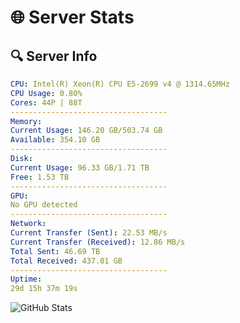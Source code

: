 # 🌐 Server Stats
## 🔍 Server Info
```yaml
CPU: Intel(R) Xeon(R) CPU E5-2699 v4 @ 1314.65MHz
CPU Usage: 0.80%
Cores: 44P | 88T
-----------------------------------
Memory:
Current Usage: 146.20 GB/503.74 GB
Available: 354.10 GB
-----------------------------------
Disk:
Current Usage: 96.33 GB/1.71 TB
Free: 1.53 TB
-----------------------------------
GPU:
No GPU detected
-----------------------------------
Network:
Current Transfer (Sent): 22.53 MB/s
Current Transfer (Received): 12.86 MB/s
Total Sent: 46.69 TB
Total Received: 437.01 GB
-----------------------------------
Uptime:
29d 15h 37m 19s
```
![GitHub Stats](https://img.shields.io/badge/Updated-2025-04-06_13:00:08-blue)